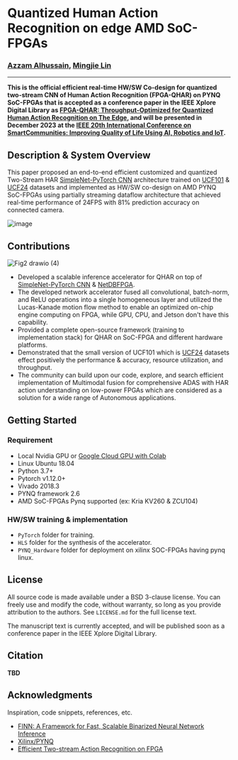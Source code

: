 # Quantized Human Action Recognition on edge AMD SoC-FPGAs

### [Azzam Alhussain](http://azzam.page/), [Mingjie Lin](https://www.ece.ucf.edu/person/mingjie-lin/)
___
**This is the official efficient real-time HW/SW Co-design for quantized two-stream CNN of Human Action Recognition (FPGA-QHAR) on PYNQ SoC-FPGAs that is accepted as a conference paper in the IEEE Xplore Digital Library as [FPGA-QHAR: Throughput-Optimized for Quantized Human Action Recognition on The Edge](https://arxiv.org/abs/2311.03390), and will be presented in December 2023 at the [IEEE 20th International Conference on SmartCommunities: Improving Quality of Life Using AI, Robotics and IoT](https://honet-ict.org/index.html).**

## Description & System Overview 

This paper proposed an end-to-end efficient customized and quantized Two-Stream HAR [SimpleNet-PyTorch CNN](https://github.com/Coderx7/SimpleNet_Pytorch) architecture trained on [UCF101](https://www.crcv.ucf.edu/data/UCF101.php) & [UCF24](https://github.com/gurkirt/realtime-action-detection/blob/master/data/ucf24.py) datasets and implemented as HW/SW co-design on AMD PYNQ SoC-FPGAs using partially streaming dataflow architecture that achieved real-time performance of 24FPS with 81% prediction accuracy on connected camera. 


![image](https://github.com/Azzam-Alhussain/FPGA-QHAR/assets/74447207/aeb8c0ca-7bd4-4fea-a0e7-a2e245b738ba)


## Contributions

![Fig2 drawio (4)](https://github.com/Azzam-Alhussain/FPGA-QHAR/assets/74447207/e2f9f7b2-975d-47c0-83ae-02c5232fb972)


- Developed a scalable inference accelerator for QHAR on top of [SimpleNet-PyTorch CNN](https://github.com/Coderx7/SimpleNet_Pytorch) & [NetDBFPGA](https://github.com/NetDBFPGA/ecv2021_demo/tree/master).
- The developed network accelerator fused all convolutional, batch-norm, and ReLU operations into a single homogeneous layer and utilized the Lucas-Kanade motion flow method to enable an optimized on-chip engine computing on FPGA, while GPU, CPU, and Jetson don't have this capability.  
- Provided a complete open-source framework (training to implementation stack) for QHAR on SoC-FPGA and different hardware platforms. 
- Demonstrated that the small version of UCF101 which is [UCF24](https://github.com/gurkirt/realtime-action-detection/blob/master/data/ucf24.py) datasets effect positively the performance & accuracy, resource utilization, and throughput.
- The community can build upon our code, explore, and search efficient implementation of Multimodal fusion for comprehensive ADAS with HAR action understanding on low-power FPGAs which are considered as a solution for a wide range of Autonomous applications.

## Getting Started

### Requirement
* Local Nvidia GPU or [Google Cloud GPU with Colab](https://colab.research.google.com/)
* Linux Ubuntu 18.04
* Python 3.7+
* Pytorch v1.12.0+
* Vivado 2018.3 
* PYNQ framework 2.6
* AMD SoC-FPGAs Pynq supported (ex: Kria KV260 & ZCU104)

### HW/SW training & implementation

- `PyTorch` folder for training.
- `HLS` folder for the synthesis of the accelerator.
- `PYNQ_Hardware` folder for deployment on xilinx SOC-FPGAs having pynq linux.

## License

All source code is made available under a BSD 3-clause license. You can freely use and modify the code, without warranty, so long as you provide attribution
to the authors. See `LICENSE.md` for the full license text.

The manuscript text is currently accepted, and will be published soon as a conference paper in the IEEE Xplore Digital Library.

## Citation

**TBD** 

## Acknowledgments

Inspiration, code snippets, references, etc.

* [FINN: A Framework for Fast, Scalable Binarized Neural Network Inference](https://xilinx.github.io/finn/)
* [Xilinx/PYNQ](https://github.com/Xilinx/PYNQ)
* [Efficient Two-stream Action Recognition on FPGA](https://github.com/NetDBFPGA/ecv2021_demo/tree/master)
